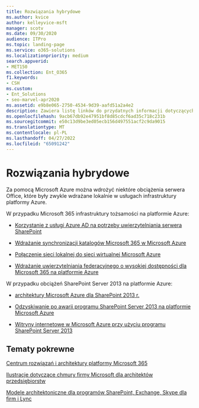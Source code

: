 ```yaml
---
title: Rozwiązania hybrydowe
ms.author: kvice
author: kelleyvice-msft
manager: scotv
ms.date: 09/30/2020
audience: ITPro
ms.topic: landing-page
ms.service: o365-solutions
ms.localizationpriority: medium
search.appverid:
- MET150
ms.collection: Ent_O365
f1.keywords:
- CSH
ms.custom:
- Ent_Solutions
- seo-marvel-apr2020
ms.assetid: e9b8e065-2750-4534-9d39-aafd51a2a4e2
description: Zawiera listę linków do przydatnych informacji dotyczących wdrażania obciążeń serwera Office w Microsoft Azure.
ms.openlocfilehash: 9acb67db92e47951bf8d85cdcf6ad35c718c231b
ms.sourcegitcommit: e50c13d9be3ed05ecb156d497551acf2c9da9015
ms.translationtype: MT
ms.contentlocale: pl-PL
ms.lasthandoff: 04/27/2022
ms.locfileid: "65091242"
---
```

# <a name="hybrid-solutions"></a>Rozwiązania hybrydowe

Za pomocą Microsoft Azure można wdrożyć niektóre obciążenia serwera Office, które były zwykle wdrażane lokalnie w usługach infrastruktury platformy Azure.
  
W przypadku Microsoft 365 infrastruktury tożsamości na platformie Azure:

- [Korzystanie z usługi Azure AD na potrzeby uwierzytelniania serwera SharePoint](/azure/active-directory/saas-apps/sharepoint-on-premises-tutorial)

- [Wdrażanie synchronizacji katalogów Microsoft 365 w Microsoft Azure](deploy-microsoft-365-directory-synchronization-dirsync-in-microsoft-azure.md)
  
- [Połączenie sieci lokalnej do sieci wirtualnej Microsoft Azure](connect-an-on-premises-network-to-a-microsoft-azure-virtual-network.md)
    
- [Wdrażanie uwierzytelniania federacyjnego o wysokiej dostępności dla Microsoft 365 na platformie Azure](deploy-high-availability-federated-authentication-for-microsoft-365-in-azure.md)
    
W przypadku obciążeń SharePoint Server 2013 na platformie Azure:
  
- [architektury Microsoft Azure dla SharePoint 2013 r.](microsoft-azure-architectures-for-sharepoint-2013.md)
    
- [Odzyskiwanie po awarii programu SharePoint Server 2013 na platformie Microsoft Azure](sharepoint-server-2013-disaster-recovery-in-microsoft-azure.md)
    
- [Witryny internetowe w Microsoft Azure przy użyciu programu SharePoint Server 2013](internet-sites-in-microsoft-azure-using-sharepoint-server-2013.md)
  
  
## <a name="related-topics"></a>Tematy pokrewne

[Centrum rozwiązań i architektury platformy Microsoft 365](../solutions/index.yml)
  
[Ilustracje dotyczące chmury firmy Microsoft dla architektów przedsiębiorstw](../solutions/cloud-architecture-models.md)
  
[Modele architektoniczne dla programów SharePoint, Exchange, Skype dla firm i Lync](architectural-models-for-sharepoint-exchange-skype-for-business-and-lync.md)
